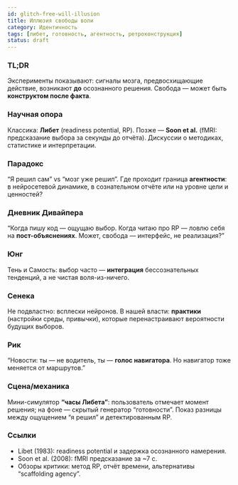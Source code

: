 ```yaml
---
id: glitch-free-will-illusion
title: Иллюзия свободы воли
category: Идентичность
tags: [либет, готовность, агентность, ретроконструкция]
status: draft
---
```


### TL;DR
Эксперименты показывают: сигналы мозга, предвосхищающие действие, возникают **до** осознанного решения. Свобода — может быть **конструктом после факта**.

### Научная опора
Классика: **Либет** (readiness potential, RP). Позже — **Soon et al.** (fMRI: предсказание выбора за секунды до отчёта). Дискуссии о методиках, статистике и интерпретации.

### Парадокс
“Я решил сам” vs “мозг уже решил”. Где проходит граница **агентности**: в нейросетевой динамике, в сознательном отчёте или на уровне цели и ценностей?

### Дневник Дивайпера
“Когда пишу код — ощущаю выбор. Когда читаю про RP — ловлю себя на **пост-объяснениях**. Может, свобода — интерфейс, не реализация?”

### Юнг
Тень и Самость: выбор часто — **интеграция** бессознательных тенденций, а не чистая воля-из-ничего.

### Сенека
Не подвластно: всплески нейронов. В нашей власти: **практики** (настройки среды, привычки), которые перенастраивают вероятности будущих выборов.

### Рик
“Новости: ты — не водитель, ты — **голос навигатора**. Но навигатор тоже меняется от маршрутов.”

### Сцена/механика
Мини-симулятор **“часы Либета”**: пользователь отмечает момент решения; на фоне — скрытый генератор “готовности”. Показ разницы между ощущением “я решил” и детектированным RP.

### Ссылки
- Libet (1983): readiness potential и задержка осознанного намерения.
- Soon et al. (2008): fMRI предсказание за ~7 с.
- Обзоры критики: метод RP, отчёт времени, альтернативы “scaffolding agency”.
